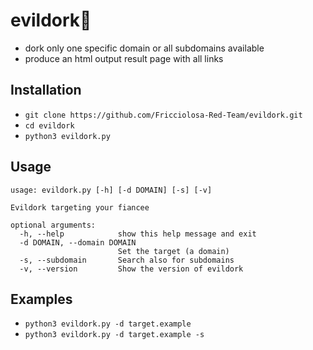 # evildork🐍

- dork only one specific domain or all subdomains available
- produce an html output result page with all links

## Installation

- `git clone https://github.com/Fricciolosa-Red-Team/evildork.git`
- `cd evildork`
- `python3 evildork.py`

## Usage

```
usage: evildork.py [-h] [-d DOMAIN] [-s] [-v]

Evildork targeting your fiancee

optional arguments:
  -h, --help            show this help message and exit
  -d DOMAIN, --domain DOMAIN
                        Set the target (a domain)
  -s, --subdomain       Search also for subdomains
  -v, --version         Show the version of evildork
```

## Examples

- `python3 evildork.py -d target.example`
- `python3 evildork.py -d target.example -s`
